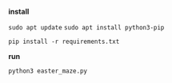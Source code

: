 **install**

`sudo apt update`
`sudo apt install python3-pip`

`pip install -r requirements.txt`

**run**

`python3 easter_maze.py`
